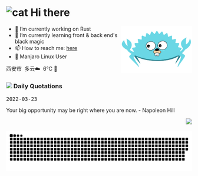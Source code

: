 <h1> <img width="30" src="https://emojis.slackmojis.com/emojis/images/1619754656/34304/zzz_cat.gif?1619754656" alt="cat"> Hi there</h1>

<!--
**qianxi0410/qianxi0410** is a ✨ _special_ ✨ repository because its `README.md` (this file) appears on your GitHub profile.
Here are some ideas to get you started:
* 🔭 I’m currently working on ...
* 🌱 I’m currently learning ...
* 👯 I’m looking to collaborate on ...
* 🤔 I’m looking for help with ...
* 💬 Ask me about ...
* 📫 How to reach me: ...
* 😄 Pronouns: ...
* ⚡ Fun fact: ...
-->

<img align="right" src="./gost.svg" style="width:20vw;height=10vh;">

- 🔭 I’m currently working on Rust
- 🌱 I’m currently learning front & back end's black magic
- 📫 How to reach me: [here](https://qianx1.xyz)
- 🤔 Manjaro Linux User

<div id="weather">西安市&nbsp;&nbsp;多云☁️&nbsp;&nbsp;6℃ 🥶</div>

<h3> <img src="https://emojis.slackmojis.com/emojis/images/1614056794/14423/cat-roomba.gif?1614056794" width="28" /> Daily Quotations </h3>

<kbd>2022-03-23</kbd>

Your big opportunity may be right where you are now.   - Napoleon Hill

<!-- Randomly taken from quotations.md -->

<p align="right">
<img src="https://visitor-badge.glitch.me/badge?page_id=qianxi0410.qianxi0410" />
</p>

![snake gif](https://github.com/qianxi0410/qianxi0410/blob/output/github-contribution-grid-snake.svg)
